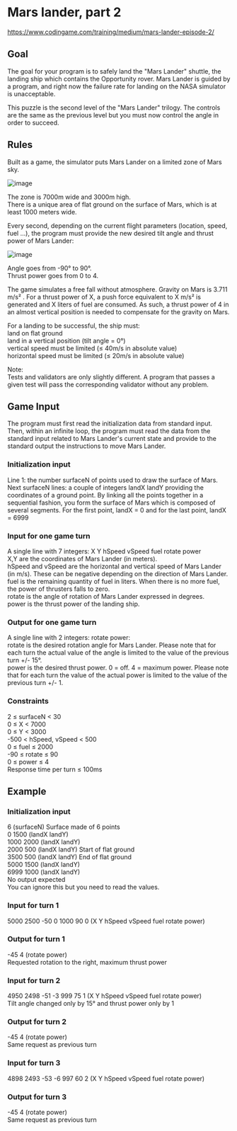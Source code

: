 # Mars lander, part 2
https://www.codingame.com/training/medium/mars-lander-episode-2/

## Goal
The goal for your program is to safely land the "Mars Lander" shuttle, the landing ship which contains the Opportunity rover. Mars Lander is guided by a program, and right now the failure rate for landing on the NASA simulator is unacceptable.

This puzzle is the second level of the "Mars Lander" trilogy. The controls are the same as the previous level but you must now control the angle in order to succeed.

## Rules
Built as a game, the simulator puts Mars Lander on a limited zone of Mars sky.

![image](https://user-images.githubusercontent.com/91319870/214084844-fa53e5d8-ce5a-4f0b-98d5-acfbedf3bf62.png)

The zone is 7000m wide and 3000m high. <br>
There is a unique area of flat ground on the surface of Mars, which is at least 1000 meters wide.

Every second, depending on the current flight parameters (location, speed, fuel ...), the program must provide the new desired tilt angle and thrust power of Mars Lander:

![image](https://user-images.githubusercontent.com/91319870/214085066-32fa3a8c-ba70-426c-8aac-862f29325085.png)

Angle goes from -90° to 90°. <br>
Thrust power goes from 0 to 4.

The game simulates a free fall without atmosphere. Gravity on Mars is 3.711 m/s² . For a thrust power of X, a push force equivalent to X m/s² is generated and X liters of fuel are consumed. As such, a thrust power of 4 in an almost vertical position is needed to compensate for the gravity on Mars.

For a landing to be successful, the ship must: <br>
land on flat ground <br>
land in a vertical position (tilt angle = 0°) <br>
vertical speed must be limited (≤ 40m/s in absolute value) <br>
horizontal speed must be limited (≤ 20m/s in absolute value)

Note: <br>
Tests and validators are only slightly different. A program that passes a given test will pass the corresponding validator without any problem.

## Game Input
The program must first read the initialization data from standard input. Then, within an infinite loop, the program must read the data from the standard input related to Mars Lander's current state and provide to the standard output the instructions to move Mars Lander.

### Initialization input
Line 1: the number surfaceN of points used to draw the surface of Mars. <br>
Next surfaceN lines: a couple of integers landX landY providing the coordinates of a ground point. By linking all the points together in a sequential fashion, you form the surface of Mars which is composed of several segments. For the first point, landX = 0 and for the last point, landX = 6999

### Input for one game turn
A single line with 7 integers: X Y hSpeed vSpeed fuel rotate power <br>
X,Y are the coordinates of Mars Lander (in meters). <br>
hSpeed and vSpeed are the horizontal and vertical speed of Mars Lander (in m/s). These can be negative depending on the direction of Mars Lander. <br>
fuel is the remaining quantity of fuel in liters. When there is no more fuel, the power of thrusters falls to zero. <br>
rotate is the angle of rotation of Mars Lander expressed in degrees. <br>
power is the thrust power of the landing ship.

### Output for one game turn
A single line with 2 integers: rotate power: <br>
rotate is the desired rotation angle for Mars Lander. Please note that for each turn the actual value of the angle is limited to the value of the previous turn +/- 15°. <br>
power is the desired thrust power. 0 = off. 4 = maximum power. Please note that for each turn the value of the actual power is limited to the value of the previous turn +/- 1.

### Constraints
2 ≤ surfaceN < 30 <br>
0 ≤ X < 7000 <br>
0 ≤ Y < 3000 <br>
-500 < hSpeed, vSpeed < 500 <br>
0 ≤ fuel ≤ 2000 <br>
-90 ≤ rotate ≤ 90 <br>
0 ≤ power ≤ 4 <br>
Response time per turn ≤ 100ms

## Example
### Initialization input
6         (surfaceN) Surface made of 6 points <br>
0 1500    (landX landY) <br>
1000 2000	(landX landY) <br>
2000 500	(landX landY) Start of flat ground <br>
3500 500	(landX landY) End of flat ground <br>
5000 1500	(landX landY) <br>
6999 1000	(landX landY)  <br>
No output expected <br>
You can ignore this but you need to read the values.

### Input for turn 1
5000 2500 -50 0 1000 90 0	(X Y hSpeed vSpeed fuel rotate power)

### Output for turn 1
-45 4 (rotate power) <br>
Requested rotation to the right, maximum thrust power

### Input for turn 2
4950 2498 -51 -3 999 75 1	(X Y hSpeed vSpeed fuel rotate power) <br>
Tilt angle changed only by 15° and thrust power only by 1

### Output for turn 2
-45 4 (rotate power) <br>
Same request as previous turn

### Input for turn 3
4898 2493 -53 -6 997 60 2	(X Y hSpeed vSpeed fuel rotate power)

### Output for turn 3
-45 4 (rotate power) <br>
Same request as previous turn
